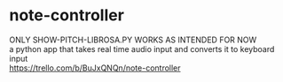 # note-controller
ONLY SHOW-PITCH-LIBROSA.PY WORKS AS INTENDED FOR NOW
<br>
a python app that takes real time audio input and converts it to keyboard input
<br>
https://trello.com/b/BuJxQNQn/note-controller
